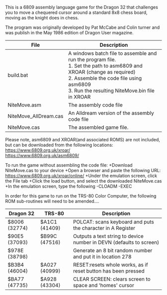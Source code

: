 This is a 6809 assembly language game for the Dragon 32 that challenges you to move a chequered cursor around a standard 8x8 chess board, moving as the knight does in chess.

The program was originally developed by Pat McCabe and Colin turner and was publish in the May 1986 edition of Dragon User magazine. 

| File | Description |
| --- | --- |
| build.bat |  A windows batch file to assemble and run the program file.<br> 1.  Set the path to asm6809 and XROAR (change as required) <br>  2.  Assemble the code file using asm6809 <br> 3.  Run the resulting NiteMove.bin file in XROAR |
| NiteMove.asm | The assembly code file |
| NiteMove_AllDream.cas | An Alldream version of the assembly code file |
| NiteMove.cas | The assembled game file. |

Please note, asm6809 and XROAR(and associated ROMS) are not included, but can be downloaded from the following locations: 
https://www.6809.org.uk/xroar/ <br> https://www.6809.org.uk/asm6809/

To run the game without assembling the code file:
+Download NiteMove.cas to your device
+Open a browser and paste the following URL:  https://www.6809.org.uk/xroar/online/
+Under the emulation screen, click the File tab
+Click the load button, and select the downloaded NiteMove.cas
+In the emulation screen, type the following
        -CLOADM   <press enter>
        -EXEC     <press enter>
        
In order for this game to run on the TRS-80 Color Computer, the following ROM sub-routines will need to be amended....

| Dragon 32 | TRS-80 | Description |
| --- | --- | --- |
| $8006 (32774) | $A1C1 (41409) | POLCAT: scans keyboard and puts the character in A Register  |
| $90E5 (37093) | $B99C (47516) | Outputs a text string to device number in DEVN (defaults to screen) | 
| $978E (38798) |               | Generate an 8 bit random number and put it in location 278 |
| $B3B4 (46004) | $A027 (40999) | RESET:resets whole works, as if reset button has been pressed  |
| $BA77 (47735) | $A928 (43304) | CLEAR SCREEN: clears screen to space and 'homes' cursor |

        